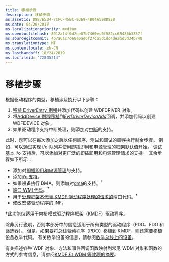 ```yaml
---
title: 移植步骤
description: 移植步骤
ms.assetid: D8B7E534-7CFC-45EC-93E9-4B046598D82B
ms.date: 04/20/2017
ms.localizationpriority: medium
ms.openlocfilehash: 8912af4f0d2ee87b7460ec0f582cc68486b3857f
ms.sourcegitcommit: 4b7a6ac7c68e6ad6f27da5d1dc4deabd5d34b748
ms.translationtype: MT
ms.contentlocale: zh-CN
ms.lasthandoff: 10/24/2019
ms.locfileid: "72845214"
---
```

# <a name="steps-in-porting"></a>移植步骤


根据驱动程序的类型，移植涉及执行以下步骤：

1.  [移植 DriverEntry 例程](porting-driver-entry.md)并添加代码以创建 WDFDRIVER 对象。
2.  将[AddDevice 例程移植](porting-adddevice-to-evtdriverdeviceadd.md)到[*EvtDriverDeviceAdd*](https://docs.microsoft.com/windows-hardware/drivers/ddi/wdfdriver/nc-wdfdriver-evt_wdf_driver_device_add)回调，并添加代码以创建 WDFDEVICE 对象。
3.  如果驱动程序支持中断处理，则添加对[中断](porting-interrupt-functionality.md)的支持。

此时，您可以在每次添加之后以任何顺序、测试和调试的顺序执行剩余步骤。 例如，可以通过实现 i/o 队列并使用即插即用和电源管理的框架默认值开始。 调试基本 i/o 支持后，可以添加对更广泛的即插即用和电源管理请求的支持。 其余步骤如下所示：

-   添加对[即插即用和电源管理](porting-pnp-and-power-management-functionality.md)的支持。
-   添加[i/o 支持](porting-i-o-handling.md)。
-   如果设备执行 DMA，则添加对[dma](porting-dma.md)的支持。<sup>†</sup>
-   [端口 WMI 代码](porting-wmi-code.md)。<sup>†</sup>
-   用于[处理框架不代表 KMDF 驱动程序处理的请求的](requests-that-kmdf-does-not-support.md)端口代码。<sup>†</sup>
-   [修改](installation-procedure.md)安装驱动程序的 INF。

†此功能仅适用于内核模式驱动程序框架（KMDF）驱动程序。

除非另行说明，否则本部分中的信息适用于所有类型的驱动程序（PDO、FDO 和筛选器）。 但是，如果要将总线驱动程序（PDO）移植到 KMDF，则还需要移植设备枚举代码。 有关枚举设备的信息，请参阅[枚举总线上的设备](enumerating-the-devices-on-a-bus.md)。

有关描述各种 WDF 对象、方法和事件回调函数映射到常见 WDM 对象和函数的方式的参考信息，请参阅[KMDF 和 WDM 等效项的摘要](summary-of-kmdf-and-wdm-equivalents.md)。

 

 






